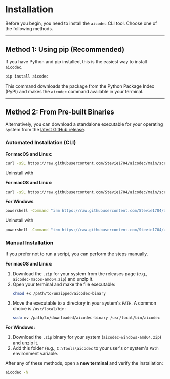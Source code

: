 # Installation

Before you begin, you need to install the `aicodec` CLI tool. Choose one of the following methods.

---

## Method 1: Using pip (Recommended)

If you have Python and pip installed, this is the easiest way to install `aicodec`.

```bash
pip install aicodec
```

This command downloads the package from the Python Package Index (PyPI) and makes the `aicodec` command available in your terminal.

---

## Method 2: From Pre-built Binaries

Alternatively, you can download a standalone executable for your operating system from the [latest GitHub release](https://github.com/Stevie1704/aicodec/releases/latest).

### Automated Installation (CLI)

**For macOS and Linux:**
```bash
curl -sSL https://raw.githubusercontent.com/Stevie1704/aicodec/main/scripts/install.sh | bash
```
Uninstall with

**For macOS and Linux:**
```bash
curl -sSL https://raw.githubusercontent.com/Stevie1704/aicodec/main/scripts/install.sh | bash
```

**For Windows**
```bash
powershell -Command "irm https://raw.githubusercontent.com/Stevie1704/aicodec/main/scripts/install.ps1 | iex"
```
Uninstall with
```bash
powershell -Command "irm https://raw.githubusercontent.com/Stevie1704/aicodec/main/scripts/uninstall.ps1 | iex"
```

### Manual Installation

If you prefer not to run a script, you can perform the steps manually.

**For macOS and Linux:**

1.  Download the `.zip` for your system from the releases page (e.g., `aicodec-macos-amd64.zip`) and unzip it.
2.  Open your terminal and make the file executable:
    ```bash
    chmod +x /path/to/unzipped/aicodec-binary
    ```
3.  Move the executable to a directory in your system's `PATH`. A common choice is `/usr/local/bin`:
    ```bash
    sudo mv /path/to/downloaded/aicodec-binary /usr/local/bin/aicodec
    ```

**For Windows:**

1.  Download the `.zip` binary for your system (`aicodec-windows-amd64.zip`) and unzip it.
2.  Add this folder (e.g., `C:\Tools\aicodec` to your user's or system's `Path` environment variable.

After any of these methods, open a **new terminal** and verify the installation:

```bash
aicodec -h
```
